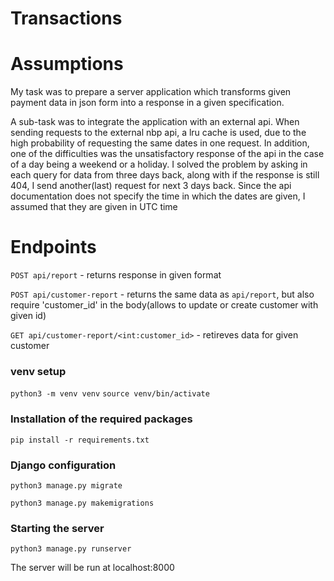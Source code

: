 # Transactions

# Assumptions

My task was to prepare a server application which transforms given payment data in json form into a response in a given specification.

A sub-task was to integrate the application with an external api. When sending requests to the external nbp api, a lru cache is used, due to the high probability of requesting the same dates in one request. In addition, one of the difficulties was the unsatisfactory response of the api in the case of a day being a weekend or a holiday. I solved the problem by asking in each query for data from three days back, along with if the response is still 404, I send another(last) request for next 3 days back.
Since the api documentation does not specify the time in which the dates are given, I assumed that they are given in UTC time

# Endpoints

```POST api/report``` - returns response in given format

```POST api/customer-report``` - returns the same data as ```api/report```, but also require 'customer_id' in the body(allows to update or create customer with given id)

```GET api/customer-report/<int:customer_id>``` - retireves data for given customer

### venv setup

```python3 -m venv venv```
```source venv/bin/activate```

### Installation of the required packages

```pip install -r requirements.txt```

### Django configuration

```python3 manage.py migrate```

```python3 manage.py makemigrations```

### Starting the server

```python3 manage.py runserver```

The server will be run at localhost:8000
